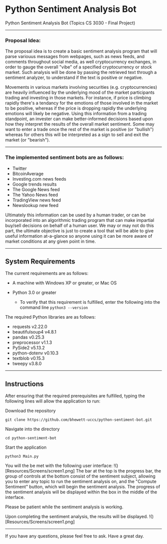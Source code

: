 # Python Sentiment Analysis Bot
Python Sentiment Analysis Bot (Topics CS 3030 - Final Project)

---

### Proposal Idea:

The proposal idea is to create a basic sentiment analysis program that will parse variouus messages from webpages, such as news feeds, and comments throughout social media, as well cryptocurrency exchanges, in order to gauge the overall "vibe" of a specified cryptocurrency or stock market. Such analysis will be done by passing the retrieved text through a sentiment analyzer, to understand if the text is positive or negative.


Movements in various markets involving securities (e.g. cryptocurrencies) are heavily influenced by the underlying mood of the market participants trading and investing in those markets. For instance, if price is climbing rapidly there's a tendancy for the emotions of those involved in the market to be positive, whereas if the price is dropping rapidly the underlying emotions will likely be negative. Using this information from a trading standpoint, an invester can make better-informed decisions based upon how they interpret the results of the overall market sentiment. Some may want to enter a trade once the rest of the market is positive (or "bullish") whereas for others this will be interpreted as a sign to sell and exit the market (or "bearish").

---

### The implemented sentiment bots are as follows:
- Twitter
- BitcoinAverage
- Investing.com news feeds
- Google trends results
- The Google News feed
- The Yahoo News feed
- TradingView news feed
- Newslookup new feed

Ultimately this information can be used by a human trader, or can be incorporated into an algorithmic trading program that can make impartial buy/sell decisions on behalf of a human user. We may or may not do this part, the ultimate objective is just to create a tool that will be able to give useful information at-a-glance so anyone using it can be more aware of market conditions at any given point in time.

---

## System Requirements
The current requirements are as follows:
- A machine with Windows XP or greater, or Mac OS
- Python 3.0 or greater
  
    - To verify that this requirement is fulfilled, enter the following into the command line
    ```python3 --version```

The required Python libraries are as follows:
- requests v2.22.0
- beautifulsoup4 v4.8.1
- pandas v0.25.3
- preprocessor v1.1.3
- PySide2 v5.13.2
- python-dotenv v0.10.3
- textblob v0.15.3
- tweepy v3.8.0

---

## Instructions
After ensuring that the required prerequisites are fulfilled, typing the following lines will allow the application to run:

Download the repository
```
git clone https://github.com/bhewett-uccs/python-sentiment-bot.git
```
Navigate into the directory
```
cd python-sentiment-bot
```
Start the application
```
python3 Main.py
```
You will the be met with the following user interface:
!()[Resources/Screens/screen1.png]
The bar at the top is the progress bar, the group of controls at the bottom consist of the sentiment subject, allowing you to enter any topic to run the sentiment analysis on, and the "Compute Sentiment" button, which will begin the sentiment analysis. The progress of the sentiment analysis will be displayed within the box in the middle of the interface.

Please be patient while the sentiment analysis is working.

Upon completing the sentiment analysis, the results will be displayed.
!()[Resources/Screens/screen1.png]

---

If you have any questions, please feel free to ask. Have a great day.
